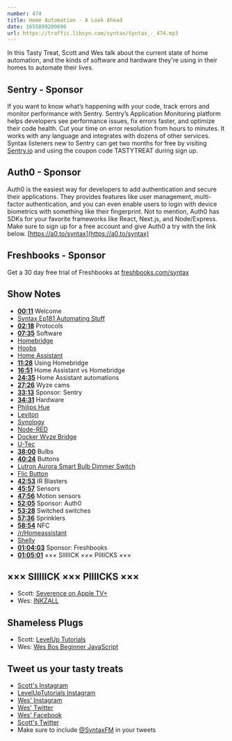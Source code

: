 ```yaml
---
number: 474
title: Home Automation - A Look Ahead
date: 1655899200696
url: https://traffic.libsyn.com/syntax/Syntax_-_474.mp3
---
```


In this Tasty Treat, Scott and Wes talk about the current state of home automation, and the kinds of software and hardware they're using in their homes to automate their lives.

## Sentry - Sponsor

If you want to know what’s happening with your code, track errors and monitor performance with Sentry. Sentry’s Application Monitoring platform helps developers see performance issues, fix errors faster, and optimize their code health. Cut your time on error resolution from hours to minutes. It works with any language and integrates with dozens of other services. Syntax listeners new to Sentry can get two months for  free by visiting [Sentry.io](https://sentry.io) and using the coupon code TASTYTREAT during sign up.

## Auth0 - Sponsor

Auth0 is the easiest way for developers to add authentication and secure their applications. They provides features like user management, multi-factor authentication, and you can even enable users to login with device biometrics with something like their fingerprint. Not to mention, Auth0 has SDKs for your favorite frameworks like React, Next.js, and Node/Express. Make sure to sign up for a free account and give Auth0 a try with the link below. [https://a0.to/syntax](https://a0.to/syntax)

## Freshbooks - Sponsor

Get a 30 day free trial of Freshbooks at [freshbooks.com/syntax](https://freshbooks.com/syntax)

## Show Notes

* **[00:11](#t=00:11)** Welcome
* [Syntax Ep181 Automating Stuff](https://syntax.fm/show/181/hasty-treat-automating-stuff)
* **[02:18](#t=02:18)** Protocols
* **[07:35](#t=07:35)** Software
* [Homebridge](https://homebridge.io)
* [Hoobs](https://hoobs.com)
* [Home Assistant](https://www.home-assistant.io)
* **[11:28](#t=11:28)** Using Homebridge
* **[16:51](#t=16:51)** Home Assistant vs Homebridge
* **[24:35](#t=24:35)** Home Assistant automations
* **[27:26](#t=27:26)** Wyze cams
* **[33:13](#t=33:13)** Sponsor: Sentry
* **[34:31](#t=34:31)** Hardware
* [Philips Hue](https://www.philips-hue.com/)
* [Leviton](https://store.leviton.com)
* [Synology](https://www.synology.com/)
* [Node-RED](https://nodered.org)
* [Docker Wyze Bridge](https://github.com/mrlt8/docker-wyze-bridge)
* [U-Tec](https://www.u-tec.com)
* **[38:00](#t=38:00)** Bulbs
* **[40:24](#t=40:24)** Buttons
* [Lutron Aurora Smart Bulb Dimmer Switch](https://amzn.to/3HDQSvm)
* [Flic Button](https://flic.io)
* **[42:53](#t=42:53)** IR Blasters
* **[45:57](#t=45:57)** Sensors
* **[47:56](#t=47:56)** Motion sensors
* **[52:05](#t=52:05)** Sponsor: Auth0
* **[53:28](#t=53:28)** Switched switches
* **[57:36](#t=57:36)** Sprinklers
* **[58:54](#t=58:54)** NFC
* [/r/Homeassistant](https://www.reddit.com/r/homeassistant/)
* [Shelly](https://shelly.cloud)
* **[01:04:03](#t=01:04:03)** Sponsor: Freshbooks
* **[01:05:01](#t=01:05:01)** ××× SIIIIICK ××× PIIIICKS ×××

## ××× SIIIIICK ××× PIIIICKS ×××

* Scott: [Severence on Apple TV+](https://tv.apple.com/ca/show/severance/umc.cmc.1srk2goyh2q2zdxcx605w8vtx)
* Wes: [INKZALL](https://www.milwaukeetool.com/Products/Power-Utility/48-22-3100)

## Shameless Plugs

* Scott: [LevelUp Tutorials](https://leveluptutorials.com/)
* Wes: [Wes Bos Beginner JavaScript](https://wesbos.com/beginner-javascript)

## Tweet us your tasty treats

* [Scott's Instagram](https://www.instagram.com/stolinski/)
* [LevelUpTutorials Instagram](https://www.instagram.com/LevelUpTutorials/)
* [Wes' Instagram](https://www.instagram.com/wesbos/)
* [Wes' Twitter](https://twitter.com/wesbos)
* [Wes' Facebook](https://www.facebook.com/wesbos.developer)
* [Scott's Twitter](https://twitter.com/stolinski)
* Make sure to include [@SyntaxFM](https://twitter.com/SyntaxFM) in your tweets
